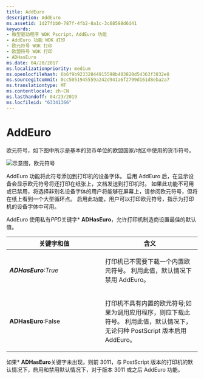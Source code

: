 ```yaml
---
title: AddEuro
description: AddEuro
ms.assetid: 1d27fbb0-787f-4fb2-8a1c-3c68598d6d41
keywords:
- 微型驱动程序 WDK Pscript，AddEuro 功能
- AddEuro 功能 WDK 打印
- 欧元符号 WDK 打印
- 欧盟符号 WDK 打印
- ADHasEuro
ms.date: 04/20/2017
ms.localizationpriority: medium
ms.openlocfilehash: 6b6f9b92332844915598b403820d54363f3832e8
ms.sourcegitcommit: 0cc5051945559a242d941a6f2799d161d8eba2a7
ms.translationtype: MT
ms.contentlocale: zh-CN
ms.lasthandoff: 04/23/2019
ms.locfileid: "63341366"
---
```

# <a name="addeuro"></a>AddEuro





欧元符号，如下图中所示是基本的货币单位的欧盟国家/地区中使用的货币符号。

![示意图，欧元符号](images/euro.png)

AddEuro 功能将此符号添加到打印机的设备字体。 启用 AddEuro 后，在显示设备会显示欧元符号将还打印在纸张上，文档发送到打印机时。 如果此功能不可用或已禁用，将选择非别名设备字体的用户将能够在屏幕上，请参阅欧元符号，但将在纸上看到一个大型循环点。 启用此功能，用户可以打印欧元符号，指示为打印机的设备字体中可用。

AddEuro 使用私有*PPD*关键字\* **ADHasEuro**，允许打印机制造商设置最佳的默认值。

<table>
<colgroup>
<col width="50%" />
<col width="50%" />
</colgroup>
<thead>
<tr class="header">
<th>关键字和值</th>
<th>含义</th>
</tr>
</thead>
<tbody>
<tr class="odd">
<td><p><em><strong>ADHasEuro</strong>:True</p></td>
<td><p>打印机已不需要下载一个内置欧元符号。 利用此值，默认情况下禁用 AddEuro。</p></td>
</tr>
<tr class="even">
<td><p></em><strong>ADHasEuro</strong>:False</p></td>
<td><p>打印机不具有内置的欧元符号;如果为调用应用程序，则应下载此符号。 利用此值，默认情况下，无论何种 PostScript 版本启用 AddEuro。</p></td>
</tr>
</tbody>
</table>

 

如果\* **ADHasEuro**关键字未出现，则前 3011，与 PostScript 版本的打印机的默认情况下，启用和禁用默认情况下，对于版本 3011 或之后 AddEuro 功能。

 

 




